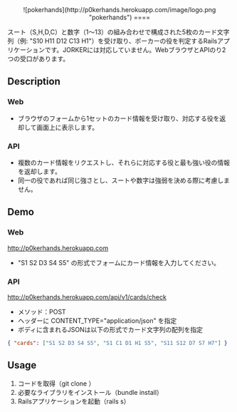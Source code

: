 <div style="text-align:center;">
![pokerhands](http://p0kerhands.herokuapp.com/image/logo.png "pokerhands")
====
</div>

スート（S,H,D,C）と数字（1～13）の組み合わせで構成された5枚のカード文字列（例: "S10 H11 D12 C13 H1"）を受け取り、ポーカーの役を判定するRailsアプリケーションです。JORKERには対応していません。WebブラウザとAPIのり2つの受口があります。

## Description

### Web
+ ブラウザのフォームから1セットのカード情報を受け取り、対応する役を返却して画面上に表示します。

### API
+ 複数のカード情報をリクエストし、それらに対応する役と最も強い役の情報を返却します。
+ 同一の役であれば同じ強さとし、スートや数字は強弱を決める際に考慮しません。

## Demo

### Web
http://p0kerhands.herokuapp.com
+ "S1 S2 D3 S4 S5" の形式でフォームにカード情報を入力してください。

### API
http://p0kerhands.herokuapp.com/api/v1/cards/check
+ メソッド：POST
+ ヘッダーに CONTENT_TYPE="application/json" を指定
+ ボディに含まれるJSONは以下の形式でカード文字列の配列を指定
```JSON
{ "cards": ["S1 S2 D3 S4 S5", "S1 C1 D1 H1 S5", "S11 S12 D7 S7 H7"] }
```
## Usage
1. コードを取得（git clone <repository URL>）
2. 必要なライブラリをインストール（bundle install）
3. Railsアプリケーションを起動（rails s）
